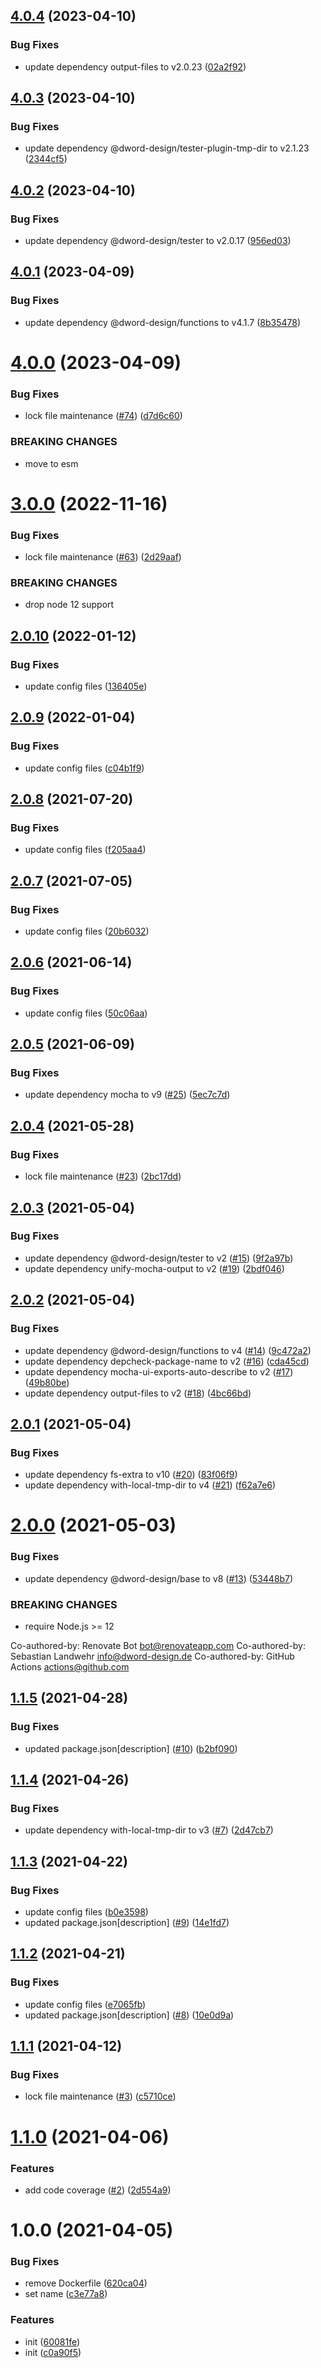 ## [4.0.4](https://github.com/dword-design/tester-plugin-docker/compare/v4.0.3...v4.0.4) (2023-04-10)


### Bug Fixes

* update dependency output-files to v2.0.23 ([02a2f92](https://github.com/dword-design/tester-plugin-docker/commit/02a2f92b07ef4afe29417cdba2cfd5080cbc8123))

## [4.0.3](https://github.com/dword-design/tester-plugin-docker/compare/v4.0.2...v4.0.3) (2023-04-10)


### Bug Fixes

* update dependency @dword-design/tester-plugin-tmp-dir to v2.1.23 ([2344cf5](https://github.com/dword-design/tester-plugin-docker/commit/2344cf5d8cc5b9aa8178b07adbbea08daf7e94a2))

## [4.0.2](https://github.com/dword-design/tester-plugin-docker/compare/v4.0.1...v4.0.2) (2023-04-10)


### Bug Fixes

* update dependency @dword-design/tester to v2.0.17 ([956ed03](https://github.com/dword-design/tester-plugin-docker/commit/956ed03025f67cc93f74e3ba71a6990b01d5a190))

## [4.0.1](https://github.com/dword-design/tester-plugin-docker/compare/v4.0.0...v4.0.1) (2023-04-09)


### Bug Fixes

* update dependency @dword-design/functions to v4.1.7 ([8b35478](https://github.com/dword-design/tester-plugin-docker/commit/8b35478597ced047181ec7292b123a921a9f65a1))

# [4.0.0](https://github.com/dword-design/tester-plugin-docker/compare/v3.0.0...v4.0.0) (2023-04-09)


### Bug Fixes

* lock file maintenance ([#74](https://github.com/dword-design/tester-plugin-docker/issues/74)) ([d7d6c60](https://github.com/dword-design/tester-plugin-docker/commit/d7d6c60691671a34b1a20e4e880044eec3355250))


### BREAKING CHANGES

* move to esm

# [3.0.0](https://github.com/dword-design/tester-plugin-docker/compare/v2.0.10...v3.0.0) (2022-11-16)


### Bug Fixes

* lock file maintenance ([#63](https://github.com/dword-design/tester-plugin-docker/issues/63)) ([2d29aaf](https://github.com/dword-design/tester-plugin-docker/commit/2d29aaf1b8dd8efb39512b0f239d04c141a7d7fb))


### BREAKING CHANGES

* drop node 12 support

## [2.0.10](https://github.com/dword-design/tester-plugin-docker/compare/v2.0.9...v2.0.10) (2022-01-12)


### Bug Fixes

* update config files ([136405e](https://github.com/dword-design/tester-plugin-docker/commit/136405e2d5f837b4d11803374dd1ccb7c1f0fe9c))

## [2.0.9](https://github.com/dword-design/tester-plugin-docker/compare/v2.0.8...v2.0.9) (2022-01-04)


### Bug Fixes

* update config files ([c04b1f9](https://github.com/dword-design/tester-plugin-docker/commit/c04b1f9979fb0abebd26e66c1fdb3ec95252fd21))

## [2.0.8](https://github.com/dword-design/tester-plugin-docker/compare/v2.0.7...v2.0.8) (2021-07-20)


### Bug Fixes

* update config files ([f205aa4](https://github.com/dword-design/tester-plugin-docker/commit/f205aa44159266438dbf52e8ae83d5f2e9df215f))

## [2.0.7](https://github.com/dword-design/tester-plugin-docker/compare/v2.0.6...v2.0.7) (2021-07-05)


### Bug Fixes

* update config files ([20b6032](https://github.com/dword-design/tester-plugin-docker/commit/20b60322c2a16afb9b7a700a66f5975cb50154cc))

## [2.0.6](https://github.com/dword-design/tester-plugin-docker/compare/v2.0.5...v2.0.6) (2021-06-14)


### Bug Fixes

* update config files ([50c06aa](https://github.com/dword-design/tester-plugin-docker/commit/50c06aa157e88910e2f0e3891cb9d94ff4251f02))

## [2.0.5](https://github.com/dword-design/tester-plugin-docker/compare/v2.0.4...v2.0.5) (2021-06-09)


### Bug Fixes

* update dependency mocha to v9 ([#25](https://github.com/dword-design/tester-plugin-docker/issues/25)) ([5ec7c7d](https://github.com/dword-design/tester-plugin-docker/commit/5ec7c7df98ea41abf2001d9235b1cb771fe2976a))

## [2.0.4](https://github.com/dword-design/tester-plugin-docker/compare/v2.0.3...v2.0.4) (2021-05-28)


### Bug Fixes

* lock file maintenance ([#23](https://github.com/dword-design/tester-plugin-docker/issues/23)) ([2bc17dd](https://github.com/dword-design/tester-plugin-docker/commit/2bc17dd1a9ba326ca9d3459fa1e60dea2c062548))

## [2.0.3](https://github.com/dword-design/tester-plugin-docker/compare/v2.0.2...v2.0.3) (2021-05-04)


### Bug Fixes

* update dependency @dword-design/tester to v2 ([#15](https://github.com/dword-design/tester-plugin-docker/issues/15)) ([9f2a97b](https://github.com/dword-design/tester-plugin-docker/commit/9f2a97b87587570d0cb0c9db1aa56b356ff00575))
* update dependency unify-mocha-output to v2 ([#19](https://github.com/dword-design/tester-plugin-docker/issues/19)) ([2bdf046](https://github.com/dword-design/tester-plugin-docker/commit/2bdf046a7439af8f5b07259857ea86662f977d53))

## [2.0.2](https://github.com/dword-design/tester-plugin-docker/compare/v2.0.1...v2.0.2) (2021-05-04)


### Bug Fixes

* update dependency @dword-design/functions to v4 ([#14](https://github.com/dword-design/tester-plugin-docker/issues/14)) ([9c472a2](https://github.com/dword-design/tester-plugin-docker/commit/9c472a2b15c16c0a73eedd8e8a728d1435607366))
* update dependency depcheck-package-name to v2 ([#16](https://github.com/dword-design/tester-plugin-docker/issues/16)) ([cda45cd](https://github.com/dword-design/tester-plugin-docker/commit/cda45cd7e56b56df8c28fa4a81d2682f61b376f4))
* update dependency mocha-ui-exports-auto-describe to v2 ([#17](https://github.com/dword-design/tester-plugin-docker/issues/17)) ([49b80be](https://github.com/dword-design/tester-plugin-docker/commit/49b80be617477dbcc9558e46a2b76447bb542f84))
* update dependency output-files to v2 ([#18](https://github.com/dword-design/tester-plugin-docker/issues/18)) ([4bc66bd](https://github.com/dword-design/tester-plugin-docker/commit/4bc66bd6dba9f591778d785c637170ca7c772bf3))

## [2.0.1](https://github.com/dword-design/tester-plugin-docker/compare/v2.0.0...v2.0.1) (2021-05-04)


### Bug Fixes

* update dependency fs-extra to v10 ([#20](https://github.com/dword-design/tester-plugin-docker/issues/20)) ([83f06f9](https://github.com/dword-design/tester-plugin-docker/commit/83f06f9a523dbc9c59c02186b4f8fee2d410de59))
* update dependency with-local-tmp-dir to v4 ([#21](https://github.com/dword-design/tester-plugin-docker/issues/21)) ([f62a7e6](https://github.com/dword-design/tester-plugin-docker/commit/f62a7e6f7d36dacc0be8f72036e36a5adc42727f))

# [2.0.0](https://github.com/dword-design/tester-plugin-docker/compare/v1.1.5...v2.0.0) (2021-05-03)


### Bug Fixes

* update dependency @dword-design/base to v8 ([#13](https://github.com/dword-design/tester-plugin-docker/issues/13)) ([53448b7](https://github.com/dword-design/tester-plugin-docker/commit/53448b747c4376a76c3278502f3bf46940fd3f00))


### BREAKING CHANGES

* require Node.js >= 12

Co-authored-by: Renovate Bot <bot@renovateapp.com>
Co-authored-by: Sebastian Landwehr <info@dword-design.de>
Co-authored-by: GitHub Actions <actions@github.com>

## [1.1.5](https://github.com/dword-design/tester-plugin-docker/compare/v1.1.4...v1.1.5) (2021-04-28)


### Bug Fixes

* updated package.json[description] ([#10](https://github.com/dword-design/tester-plugin-docker/issues/10)) ([b2bf090](https://github.com/dword-design/tester-plugin-docker/commit/b2bf090011bc03189e94cca0fa7008c39078d4a7))

## [1.1.4](https://github.com/dword-design/tester-plugin-docker/compare/v1.1.3...v1.1.4) (2021-04-26)


### Bug Fixes

* update dependency with-local-tmp-dir to v3 ([#7](https://github.com/dword-design/tester-plugin-docker/issues/7)) ([2d47cb7](https://github.com/dword-design/tester-plugin-docker/commit/2d47cb748b41463c1369f1eb2f01c616bb2a7092))

## [1.1.3](https://github.com/dword-design/tester-plugin-docker/compare/v1.1.2...v1.1.3) (2021-04-22)


### Bug Fixes

* update config files ([b0e3598](https://github.com/dword-design/tester-plugin-docker/commit/b0e35980be6072afa9f61d498afe744c38396a4f))
* updated package.json[description] ([#9](https://github.com/dword-design/tester-plugin-docker/issues/9)) ([14e1fd7](https://github.com/dword-design/tester-plugin-docker/commit/14e1fd7270716574928722ea140e8dc5f0df03bc))

## [1.1.2](https://github.com/dword-design/tester-plugin-docker/compare/v1.1.1...v1.1.2) (2021-04-21)


### Bug Fixes

* update config files ([e7065fb](https://github.com/dword-design/tester-plugin-docker/commit/e7065fb7386416fe3e0a486d970435e5f874be57))
* updated package.json[description] ([#8](https://github.com/dword-design/tester-plugin-docker/issues/8)) ([10e0d9a](https://github.com/dword-design/tester-plugin-docker/commit/10e0d9abb27a4c0b864d3f978e830f8ba8018ba6))

## [1.1.1](https://github.com/dword-design/tester-plugin-docker/compare/v1.1.0...v1.1.1) (2021-04-12)


### Bug Fixes

* lock file maintenance ([#3](https://github.com/dword-design/tester-plugin-docker/issues/3)) ([c5710ce](https://github.com/dword-design/tester-plugin-docker/commit/c5710ce2993255ce03fc6cdd8b4cfdfd0748d1f8))

# [1.1.0](https://github.com/dword-design/tester-plugin-docker/compare/v1.0.0...v1.1.0) (2021-04-06)


### Features

* add code coverage ([#2](https://github.com/dword-design/tester-plugin-docker/issues/2)) ([2d554a9](https://github.com/dword-design/tester-plugin-docker/commit/2d554a947a48eb9de5c0db33efb712a19edbcf78))

# 1.0.0 (2021-04-05)


### Bug Fixes

* remove Dockerfile ([620ca04](https://github.com/dword-design/tester-plugin-docker/commit/620ca048613ce436feafd0a255d0d28949d6b293))
* set name ([c3e77a8](https://github.com/dword-design/tester-plugin-docker/commit/c3e77a826ac8bd8b26ffe841411007bec0566e32))


### Features

* init ([60081fe](https://github.com/dword-design/tester-plugin-docker/commit/60081fe8f8ac88415f90bd58a954e36a1dd3294b))
* init ([c0a90f5](https://github.com/dword-design/tester-plugin-docker/commit/c0a90f5e73a3da760ddacc7c1afe1603133912f6))
